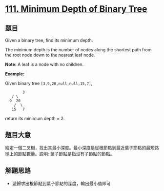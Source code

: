 # [111. Minimum Depth of Binary Tree](https://leetcode.com/problems/minimum-depth-of-binary-tree/)


## 題目

Given a binary tree, find its minimum depth.

The minimum depth is the number of nodes along the shortest path from the root node down to the nearest leaf node.

**Note:** A leaf is a node with no children.

**Example:**

Given binary tree `[3,9,20,null,null,15,7]`,

    		3
       / \
      9  20
        /  \
       15   7

return its minimum depth = 2.

## 題目大意

給定一個二叉樹，找出其最小深度。最小深度是從根節點到最近葉子節點的最短路徑上的節點數量。説明: 葉子節點是指沒有子節點的節點。


## 解題思路

- 遞歸求出根節點到葉子節點的深度，輸出最小值即可

